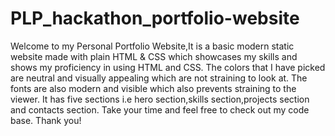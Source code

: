# PLP_hackathon_portfolio-website
Welcome to my Personal Portfolio Website,It is a basic modern static website made with plain HTML & CSS which showcases my skills and shows my proficiency in using HTML and CSS.
The colors that I have picked are neutral and visually appealing which are not straining to look at.
The fonts are also modern and visible which also prevents straining to the viewer.
It has five sections i.e hero section,skills section,projects section and contacts section.
Take your time and feel free to check out my code base.
                                          Thank you!
